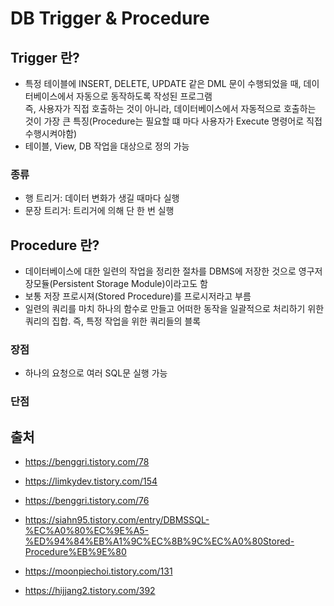 # DB Trigger & Procedure  


## Trigger 란?  
* 특정 테이블에 INSERT, DELETE, UPDATE 같은 DML 문이 수행되었을 때, 데이터베이스에서 자동으로 동작하도록 작성된 프로그램  
즉, 사용자가 직접 호출하는 것이 아니라, 데이터베이스에서 자동적으로 호출하는 것이 가장 큰 특징(Procedure는 필요할 떄 마다 사용자가 Execute 명령어로 직접 수행시켜야함)  
* 테이블, View, DB 작업을 대상으로 정의 가능  

### 종류  
* 행 트리거: 데이터 변화가 생길 때마다 실행  
* 문장 트리거: 트리거에 의해 단 한 번 실행  



## Procedure 란?  
* 데이터베이스에 대한 일련의 작업을 정리한 절차를 DBMS에 저장한 것으로 영구저장모듈(Persistent Storage Module)이라고도 함  
* 보통 저장 프로시져(Stored Procedure)를 프로시저라고 부름   
* 일련의 쿼리를 마치 하나의 함수로 만들고 어떠한 동작을 일괄적으로 처리하기 위한 쿼리의 집합. 즉, 특정 작업을 위한 쿼리들의 블록  

### 장점  
* 하나의 요청으로 여러 SQL문 실행 가능  

### 단점  


## 출처  
* https://benggri.tistory.com/78  
* https://limkydev.tistory.com/154  

* https://benggri.tistory.com/76  
* https://siahn95.tistory.com/entry/DBMSSQL-%EC%A0%80%EC%9E%A5-%ED%94%84%EB%A1%9C%EC%8B%9C%EC%A0%80Stored-Procedure%EB%9E%80  

* https://moonpiechoi.tistory.com/131  
* https://hijjang2.tistory.com/392  

